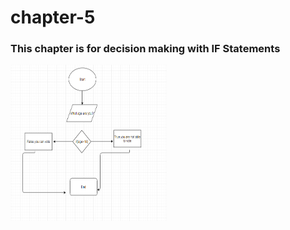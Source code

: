 # chapter-5
<h3> This chapter is for decision making with IF Statements</h3>
<img src = "ageProgram.Png" height = "250" width = "250" alt =flow chart for age program">
